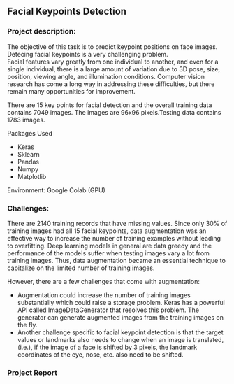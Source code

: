## Facial Keypoints Detection

### Project description: 
The objective of this task is to predict keypoint positions on face images. Detecing facial keypoints is a very challenging problem.  
Facial features vary greatly from one individual to another, and even for a single individual, there is a large amount of variation due to 3D pose, size, position, viewing angle, and illumination conditions. Computer vision research has come a long way in addressing these difficulties, but there remain many opportunities for improvement.

There are 15 key points for facial detection and the overall training data contains 7049 images. The images are 96x96 pixels.Testing data contains 1783 images.

Packages Used 
- Keras
- Sklearn
- Pandas
- Numpy
- Matplotlib

Environment: Google Colab (GPU)

### Challenges:
There are 2140 training records that have missing values. Since only 30% of training images had all 15 facial keypoints, data augmentation was an effective way to increase the number of training examples without leading to overfitting.
Deep learning models in general are data greedy and the performance of the models suffer when testing images vary a lot from training images. Thus, data augmentation became an essential technique to capitalize on the limited number of training images.

However, there are a few challenges that come with augmentation:
- Augmentation could increase the number of training images substantially which could raise a storage problem. Keras has a powerful API called ImageDataGenerator that resolves this problem. The generator can generate augmented images from the training images on the fly.
- Another challenge specific to facial keypoint detection is that the target values or landmarks also needs to change when an image is translated, (i.e.), if the image of a face is shifted by 3 pixels, the landmark coordinates of the eye, nose, etc. also need to be shifted.

### [Project Report](/pdf/w207_Facial_Keypt_Detection.pdf)

